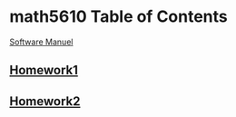 # math5610 Table of Contents

[Software Manuel](software_manual/softwaremanual)


## [Homework1](homework1/homework1_solutions)
## [Homework2](homework2)
